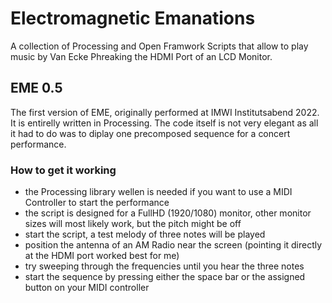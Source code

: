 # Electromagnetic Emanations
A collection of Processing and Open Framwork Scripts that allow to play music by Van Ecke Phreaking the HDMI Port of an LCD Monitor.

## EME 0.5
The first version of EME, originally performed at IMWI Institutsabend 2022. It is entirelly written in Processing. The code itself is not very elegant as all it had to do was to diplay one precomposed sequence for a concert performance. 
### How to get it working
- the Processing library wellen is needed if you want to use a MIDI Controller to start the performance
- the script is designed for a FullHD (1920/1080) monitor, other monitor sizes will most likely work, but the pitch might be off
- start the script, a test melody of three notes will be played
- position the antenna of an AM Radio near the screen (pointing it directly at the HDMI port worked best for me)
- try sweeping through the frequencies until you hear the three notes
- start the sequence by pressing either the space bar or the assigned button on your MIDI controller 

